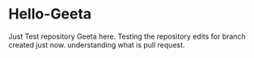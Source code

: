 # Hello-Geeta
Just Test repository
Geeta here. Testing the repository edits for branch created just now.
understanding what is pull request.
